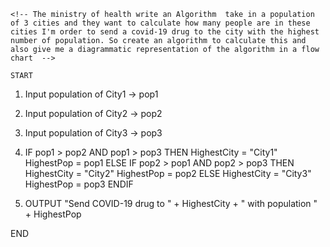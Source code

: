     <!-- The ministry of health write an Algorithm  take in a population of 3 cities and they want to calculate how many people are in these cities I'm order to send a covid-19 drug to the city with the highest number of population. So create an algorithm to calculate this and also give me a diagrammatic representation of the algorithm in a flow chart  -->

    START

1. Input population of City1 → pop1
2. Input population of City2 → pop2
3. Input population of City3 → pop3

4. IF pop1 > pop2 AND pop1 > pop3 THEN
      HighestCity = "City1"
      HighestPop = pop1
   ELSE IF pop2 > pop1 AND pop2 > pop3 THEN
      HighestCity = "City2"
      HighestPop = pop2
   ELSE
      HighestCity = "City3"
      HighestPop = pop3
   ENDIF

5. OUTPUT "Send COVID-19 drug to " + HighestCity + " with population " + HighestPop

END

